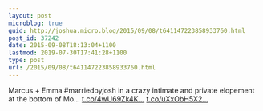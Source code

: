 ```yaml
---
layout: post
microblog: true
guid: http://joshua.micro.blog/2015/09/08/t641147223858933760.html
post_id: 37242
date: 2015-09-08T18:13:04+1100
lastmod: 2019-07-30T17:41:28+1100
type: post
url: /2015/09/08/t641147223858933760.html
---
```

Marcus + Emma #marriedbyjosh in a crazy intimate and private elopement at the bottom of Mo… [t.co/4wU69Zk4K...](http://t.co/4wU69Zk4Kp) [t.co/uXxObH5X2...](http://t.co/uXxObH5X2f)
